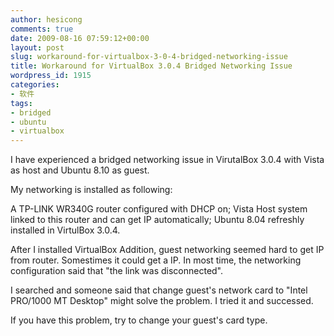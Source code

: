 ```yaml
---
author: hesicong
comments: true
date: 2009-08-16 07:59:12+00:00
layout: post
slug: workaround-for-virtualbox-3-0-4-bridged-networking-issue
title: Workaround for VirtualBox 3.0.4 Bridged Networking Issue
wordpress_id: 1915
categories:
- 软件
tags:
- bridged
- ubuntu
- virtualbox
---
```


I have experienced a bridged networking issue in VirutalBox 3.0.4 with Vista as host and Ubuntu 8.10 as guest.

My networking is installed as following:

A TP-LINK WR340G router configured with DHCP on; Vista Host system linked to this router and can get IP automatically; Ubuntu 8.04 refreshly installed in VirtulBox 3.0.4.

After I installed VirtualBox Addition, guest networking seemed hard to get IP from router. Somestimes it could get a IP. In most time, the networking configuration said that "the link was disconnected".

I searched and someone said that change guest's network card to "Intel PRO/1000 MT Desktop" might solve the problem. I tried it and successed.

If you have this problem, try to change your guest's card type.
